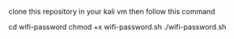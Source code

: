clone this repository in your kali vm
then follow this command

cd wifi-password
chmod +x wifi-password.sh
./wifi-password.sh
